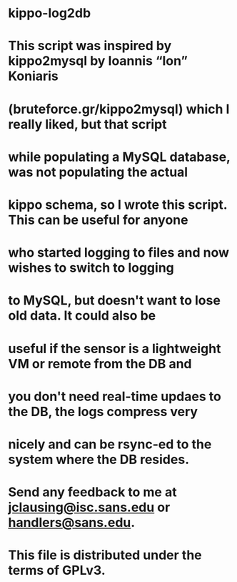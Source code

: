 # kippo-log2db

# This script was inspired by kippo2mysql by Ioannis “Ion” Koniaris
# (bruteforce.gr/kippo2mysql) which I really liked, but that script 
# while populating a MySQL database, was not populating the actual 
# kippo schema, so I wrote this script.  This can be useful for anyone 
# who started logging to files and now wishes to switch to logging 
# to MySQL, but doesn't want to lose old data.  It could also be 
# useful if the sensor is a lightweight VM or remote from the DB and 
# you don't need real-time updaes to the DB, the logs compress very 
# nicely and can be rsync-ed to the system where the DB resides.
#
# Send any feedback to me at jclausing@isc.sans.edu or handlers@sans.edu.
# 
# This file is distributed under the terms of GPLv3.
